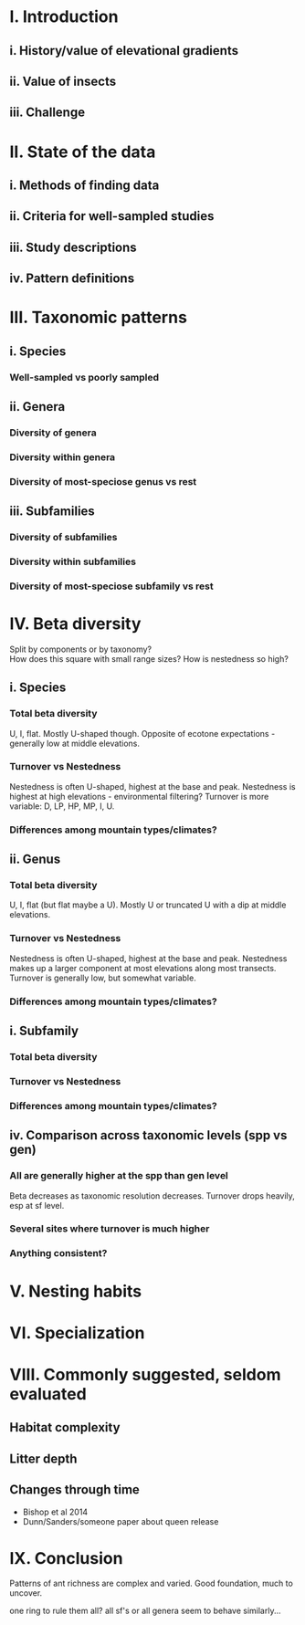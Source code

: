 # I. Introduction  
## i. History/value of elevational gradients  
## ii. Value of insects  
## iii. Challenge  
  

# II. State of the data  
## i. Methods of finding data  
## ii. Criteria for well-sampled studies  
## iii. Study descriptions  
## iv. Pattern definitions    
  
# III. Taxonomic patterns  
## i. Species  
### Well-sampled vs poorly sampled  
  
## ii. Genera  
### Diversity of genera  
### Diversity within genera  
### Diversity of most-speciose genus vs rest 

## iii. Subfamilies  
### Diversity of subfamilies  
### Diversity within subfamilies  
### Diversity of most-speciose subfamily vs rest  
  

# IV. Beta diversity    
Split by components or by taxonomy?  
How does this square with small range sizes? How is nestedness so high?  
## i. Species  
### Total beta diversity  
U, I, flat. 
Mostly U-shaped though. 
Opposite of ecotone expectations - generally low at middle elevations.  
### Turnover vs Nestedness  
Nestedness is often U-shaped, highest at the base and peak. 
Nestedness is highest at high elevations - environmental filtering? 
Turnover is more variable: D, LP, HP, MP, I, U.  
### Differences among mountain types/climates?  
  
## ii. Genus  
### Total beta diversity  
U, I, flat (but flat maybe a U). 
Mostly U or truncated U with a dip at middle elevations.   
### Turnover vs Nestedness  
Nestedness is often U-shaped, highest at the base and peak. 
Nestedness makes up a larger component at most elevations along most transects. 
Turnover is generally low, but somewhat variable.  
### Differences among mountain types/climates?  

## i. Subfamily  
### Total beta diversity  
### Turnover vs Nestedness  
### Differences among mountain types/climates?  
  
## iv. Comparison across taxonomic levels (spp vs gen)   
### All are generally higher at the spp than gen level  
Beta decreases as taxonomic resolution decreases. 
Turnover drops heavily, esp at sf level.  
### Several sites where turnover is much higher  
### Anything consistent?  
  
 
# V. Nesting habits  
  

# VI. Specialization  
    

# VIII. Commonly suggested, seldom evaluated  
## Habitat complexity  
## Litter depth  
## Changes through time  
- Bishop et al 2014  
- Dunn/Sanders/someone paper about queen release  

# IX. Conclusion  
Patterns of ant richness are complex and varied. 
Good foundation, much to uncover.   
  
  
  
  
  one ring to rule them all?
  all sf's or all genera seem to behave similarly...